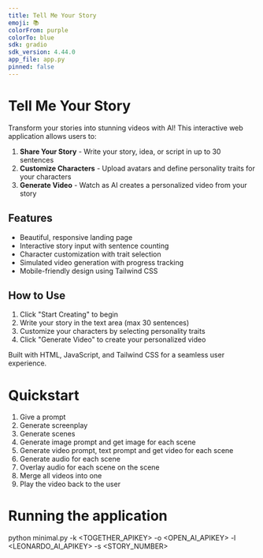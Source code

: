 ```yaml
---
title: Tell Me Your Story
emoji: 📚
colorFrom: purple
colorTo: blue
sdk: gradio
sdk_version: 4.44.0
app_file: app.py
pinned: false
---
```


# Tell Me Your Story

Transform your stories into stunning videos with AI! This interactive web application allows users to:

1. **Share Your Story** - Write your story, idea, or script in up to 30 sentences
2. **Customize Characters** - Upload avatars and define personality traits for your characters  
3. **Generate Video** - Watch as AI creates a personalized video from your story

## Features

- Beautiful, responsive landing page
- Interactive story input with sentence counting
- Character customization with trait selection
- Simulated video generation with progress tracking
- Mobile-friendly design using Tailwind CSS

## How to Use

1. Click "Start Creating" to begin
2. Write your story in the text area (max 30 sentences)
3. Customize your characters by selecting personality traits
4. Click "Generate Video" to create your personalized video

Built with HTML, JavaScript, and Tailwind CSS for a seamless user experience.

# Quickstart
1. Give a prompt
2. Generate screenplay
3. Generate scenes
4. Generate image prompt and get image for each scene
5. Generate video prompt, text prompt and get video for each scene
6. Generate audio for each scene
7. Overlay audio for each scene on the scene 
8. Merge all videos into one
9. Play the video back to the user

# Running the application
python minimal.py -k <TOGETHER_APIKEY>
                  -o <OPEN_AI_APIKEY>
                  -l <LEONARDO_AI_APIKEY>
                  -s <STORY_NUMBER>